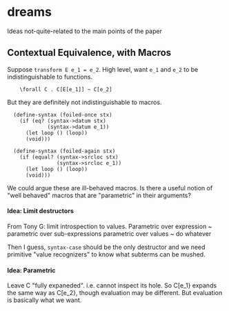 dreams
===

Ideas not-quite-related to the main points of the paper


Contextual Equivalence, with Macros
---

Suppose `transform E e_1 = e_2`.
High level, want `e_1` and `e_2` to be indistinguishable to functions.

```
    \forall C . C[E[e_1]] ~ C[e_2]
```

But they are definitely not indistinguishable to macros.

```
  (define-syntax (foiled-once stx)
    (if (eq? (syntax->datum stx)
             (syntax->datum e_1))
      (let loop () (loop))
      (void)))

  (define-syntax (foiled-again stx)
    (if (equal? (syntax->srcloc stx)
                (syntax->srcloc e_1))
      (let loop () (loop))
      (void)))
```

We could argue these are ill-behaved macros.
Is there a useful notion of "well behaved" macros that are "parametric" in
 their arguments?


#### Idea: Limit destructors

From Tony G: limit introspection to values.
 Parametric over expression ~ parametric over sub-expressions
 parametric over values ~ do whatever

Then I guess, `syntax-case` should be the only destructor
 and we need primitive "value recognizers" to know what subterms can be mushed.


#### Idea: Parametric

Leave C "fully expaneded". i.e. cannot inspect its hole.
So C[e_1} expands the same way as C[e_2}, though evaluation may be different.
But evaluation is basically what we want.

